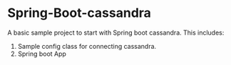 # Spring-Boot-cassandra

A basic sample project to start with Spring boot cassandra. This includes:
  1. Sample config class for connecting cassandra.
  2. Spring boot App
